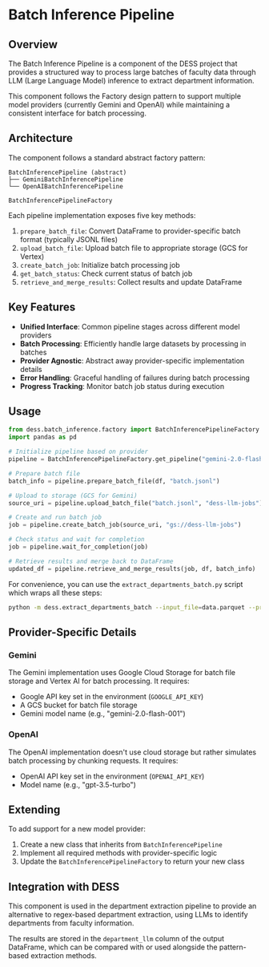 # Batch Inference Pipeline

## Overview

The Batch Inference Pipeline is a component of the DESS project that provides a structured way to process large batches of faculty data through LLM (Large Language Model) inference to extract department information.

This component follows the Factory design pattern to support multiple model providers (currently Gemini and OpenAI) while maintaining a consistent interface for batch processing.

## Architecture

The component follows a standard abstract factory pattern:

```
BatchInferencePipeline (abstract)
├── GeminiBatchInferencePipeline
└── OpenAIBatchInferencePipeline

BatchInferencePipelineFactory
```

Each pipeline implementation exposes five key methods:
1. `prepare_batch_file`: Convert DataFrame to provider-specific batch format (typically JSONL files)
2. `upload_batch_file`: Upload batch file to appropriate storage (GCS for Vertex)
3. `create_batch_job`: Initialize batch processing job
4. `get_batch_status`: Check current status of batch job
5. `retrieve_and_merge_results`: Collect results and update DataFrame

## Key Features

- **Unified Interface**: Common pipeline stages across different model providers
- **Batch Processing**: Efficiently handle large datasets by processing in batches
- **Provider Agnostic**: Abstract away provider-specific implementation details
- **Error Handling**: Graceful handling of failures during batch processing
- **Progress Tracking**: Monitor batch job status during execution



## Usage

```python
from dess.batch_inference.factory import BatchInferencePipelineFactory
import pandas as pd

# Initialize pipeline based on provider
pipeline = BatchInferencePipelineFactory.get_pipeline("gemini-2.0-flash-001")

# Prepare batch file
batch_info = pipeline.prepare_batch_file(df, "batch.jsonl")

# Upload to storage (GCS for Gemini)
source_uri = pipeline.upload_batch_file("batch.jsonl", "dess-llm-jobs")

# Create and run batch job
job = pipeline.create_batch_job(source_uri, "gs://dess-llm-jobs")

# Check status and wait for completion
job = pipeline.wait_for_completion(job)

# Retrieve results and merge back to DataFrame
updated_df = pipeline.retrieve_and_merge_results(job, df, batch_info)
```

For convenience, you can use the `extract_departments_batch.py` script which wraps all these steps:

```bash
python -m dess.extract_departments_batch --input_file=data.parquet --provider=gemini-2.0-flash-001
```

## Provider-Specific Details

### Gemini

The Gemini implementation uses Google Cloud Storage for batch file storage and Vertex AI for batch processing. It requires:
- Google API key set in the environment (`GOOGLE_API_KEY`)
- A GCS bucket for batch file storage
- Gemini model name (e.g., "gemini-2.0-flash-001")

### OpenAI

The OpenAI implementation doesn't use cloud storage but rather simulates batch processing by chunking requests. It requires:
- OpenAI API key set in the environment (`OPENAI_API_KEY`)
- Model name (e.g., "gpt-3.5-turbo")

## Extending

To add support for a new model provider:

1. Create a new class that inherits from `BatchInferencePipeline`
2. Implement all required methods with provider-specific logic
3. Update the `BatchInferencePipelineFactory` to return your new class

## Integration with DESS

This component is used in the department extraction pipeline to provide an alternative to regex-based department extraction, using LLMs to identify departments from faculty information.

The results are stored in the `department_llm` column of the output DataFrame, which can be compared with or used alongside the pattern-based extraction methods. 